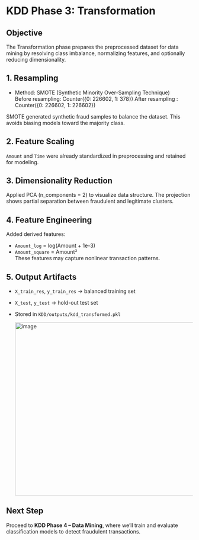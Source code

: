 # KDD Phase 3: Transformation

## Objective
The Transformation phase prepares the preprocessed dataset for data mining by resolving class imbalance, normalizing features, and optionally reducing dimensionality.

## 1. Resampling
- Method: SMOTE (Synthetic Minority Over-Sampling Technique)  
Before resampling: Counter({0: 226602, 1: 378})
After resampling : Counter({0: 226602, 1: 226602})

SMOTE generated synthetic fraud samples to balance the dataset. This avoids biasing models toward the majority class.

## 2. Feature Scaling
`Amount` and `Time` were already standardized in preprocessing and retained for modeling.

## 3. Dimensionality Reduction
Applied PCA (n_components = 2) to visualize data structure.
The projection shows partial separation between fraudulent and legitimate clusters.

## 4. Feature Engineering
Added derived features:
- `Amount_log` = log(Amount + 1e-3)
- `Amount_square` = Amount²  
These features may capture nonlinear transaction patterns.

## 5. Output Artifacts
- `X_train_res`, `y_train_res` → balanced training set  
- `X_test`, `y_test` → hold-out test set  
- Stored in `KDD/outputs/kdd_transformed.pkl`

  <img width="599" height="467" alt="image" src="https://github.com/user-attachments/assets/1ecd9900-4857-4a96-bc89-6c0cd4a84775" />


## Next Step
Proceed to **KDD Phase 4 – Data Mining**, where we’ll train and evaluate classification models to detect fraudulent transactions.
